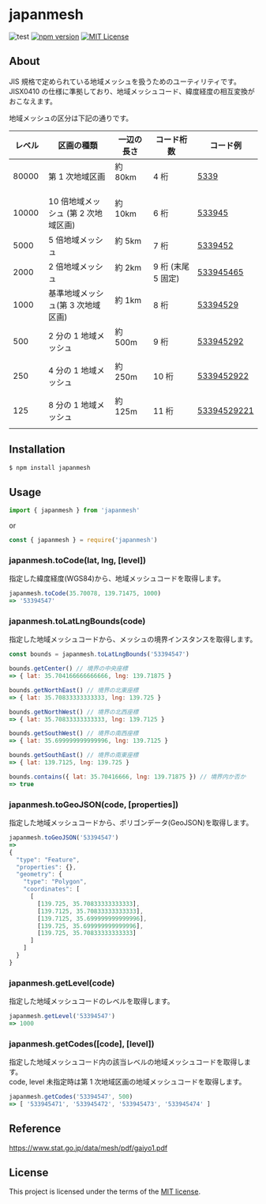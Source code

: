 # japanmesh

![test](https://github.com/qazsato/japanmesh/actions/workflows/test.yml/badge.svg)
[![npm version](https://badge.fury.io/js/japanmesh.svg)](https://badge.fury.io/js/japanmesh)
[![MIT License](http://img.shields.io/badge/license-MIT-blue.svg?style=flat)](LICENSE)

## About

JIS 規格で定められている地域メッシュを扱うためのユーティリティです。  
JISX0410 の仕様に準拠しており、地域メッシュコード、緯度経度の相互変換がおこなえます。

地域メッシュの区分は下記の通りです。

| レベル　 | 区画の種類　                          | 一辺の長さ　 | コード桁数　         | コード例                                                                        |
| -------- | ------------------------------------- | ------------ | -------------------- | ------------------------------------------------------------------------------- |
| 80000    | 第 1 次地域区画                       | 約 80km 　   | 4 桁　               | [5339](https://gist.github.com/qazsato/fb26be6de0ecbefd107d7c1eff35cc5e)        |
| 10000    | 10 倍地域メッシュ (第 2 次地域区画)　 | 約 10km 　   | 6 桁　               | [533945](https://gist.github.com/qazsato/027f8dca59b2895d1040adc7e8621cc4)      |
| 5000     | 5 倍地域メッシュ　                    | 約 5km 　    | 7 桁　               | [5339452](https://gist.github.com/qazsato/f9b7660c672c62a84febab62cbb29138)     |
| 2000     | 2 倍地域メッシュ　                    | 約 2km 　    | 9 桁 (末尾 5 固定)　 | [533945465](https://gist.github.com/qazsato/f5d511b69fa2ef81cab60777c50b3269)   |
| 1000     | 基準地域メッシュ(第 3 次地域区画)     | 約 1km 　    | 8 桁　               | [53394529](https://gist.github.com/qazsato/d9f219ba60e2d5193a8c1d65bce39fed)    |
| 500      | 2 分の 1 地域メッシュ                 | 約 500m 　   | 9 桁　               | [533945292](https://gist.github.com/qazsato/bd3fe7aa7fbff441fd543a92814692b5)   |
| 250      | 4 分の 1 地域メッシュ                 | 約 250m 　   | 10 桁　              | [5339452922](https://gist.github.com/qazsato/557430aaf0504f558b5cc45fcbe257b0)  |
| 125      | 8 分の 1 地域メッシュ                 | 約 125m 　   | 11 桁　              | [53394529221](https://gist.github.com/qazsato/443642c41a6b074d7ec2bf3d5204bb56) |

## Installation

```bash
$ npm install japanmesh
```

## Usage

```javascript
import { japanmesh } from 'japanmesh'
```

or

```javascript
const { japanmesh } = require('japanmesh')
```

### japanmesh.toCode(lat, lng, [level])

指定した緯度経度(WGS84)から、地域メッシュコードを取得します。

```javascript
japanmesh.toCode(35.70078, 139.71475, 1000)
=> '53394547'
```

### japanmesh.toLatLngBounds(code)

指定した地域メッシュコードから、メッシュの境界インスタンスを取得します。

```javascript
const bounds = japanmesh.toLatLngBounds('53394547')

bounds.getCenter() // 境界の中央座標
=> { lat: 35.704166666666666, lng: 139.71875 }

bounds.getNorthEast() // 境界の北東座標
=> { lat: 35.70833333333333, lng: 139.725 }

bounds.getNorthWest() // 境界の北西座標
=> { lat: 35.70833333333333, lng: 139.7125 }

bounds.getSouthWest() // 境界の南西座標
=> { lat: 35.699999999999996, lng: 139.7125 }

bounds.getSouthEast() // 境界の南東座標
=> { lat: 139.7125, lng: 139.725 }

bounds.contains({ lat: 35.70416666, lng: 139.71875 }) // 境界内か否か
=> true
```

### japanmesh.toGeoJSON(code, [properties])

指定した地域メッシュコードから、ポリゴンデータ(GeoJSON)を取得します。

```javascript
japanmesh.toGeoJSON('53394547')
=>
{
  "type": "Feature",
  "properties": {},
  "geometry": {
    "type": "Polygon",
    "coordinates": [
      [
        [139.725, 35.70833333333333],
        [139.7125, 35.70833333333333],
        [139.7125, 35.699999999999996],
        [139.725, 35.699999999999996],
        [139.725, 35.70833333333333]
      ]
    ]
  }
}
```

### japanmesh.getLevel(code)

指定した地域メッシュコードのレベルを取得します。

```javascript
japanmesh.getLevel('53394547')
=> 1000
```

### japanmesh.getCodes([code], [level])

指定した地域メッシュコード内の該当レベルの地域メッシュコードを取得します。  
code, level 未指定時は第 1 次地域区画の地域メッシュコードを取得します。

```javascript
japanmesh.getCodes('53394547', 500)
=> [ '533945471', '533945472', '533945473', '533945474' ]
```

## Reference

https://www.stat.go.jp/data/mesh/pdf/gaiyo1.pdf

## License

This project is licensed under the terms of the [MIT license](https://github.com/qazsato/japanmesh/blob/master/LICENSE).
